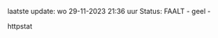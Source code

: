 laatste update: 
wo 29-11-2023 21:36   uur 
Status: FAALT - geel - 
<div class="service Y">httpstat</div>